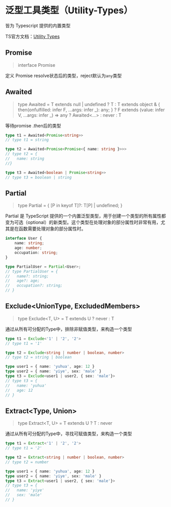 # 泛型工具类型（Utility-Types）

皆为 Typescript 提供的内置类型

TS官方文档：[Utility Types](https://www.typescriptlang.org/docs/handbook/utility-types.html)


## Promise<string>
> interface Promise<T>

定义 Promise resolve状态后的类型，reject默认为`any`类型
<!-- Typescript 中 Promise reject 的类型该如何定义？ -->

## Awaited<Type>
> type Awaited<T> = T extends null | undefined ? T : T extends object & { then(onfulfilled: infer F, ...args: infer _): any; } ? F extends (value: infer V, ...args: infer _) => any ? Awaited<...> : never : T

等待promise .then后的类型

```ts
type t1 = Awaited<Promise<string>>
// type t1 = string

type t2 = Awaited<Promise<Promise<{ name: string }>>>
// type t2 = {
//   name: string
//}

type t3 = Awaited<boolean | Promise<string>>
// type t3 = boolean | string
```


## Partial<Type>
> type Partial<T> = { [P in keyof T]?: T[P] | undefined; }

Partial 是 TypeScript 提供的一个内置泛型类型，用于创建一个类型的所有属性都变为可选（optional）的新类型。这个类型在处理对象的部分属性时非常有用，尤其是在函数需要处理对象的部分属性时。

```ts
interface User {
    name: string;
    age: number;
    occupation: string;
}

type PartialUser = Partial<User>;
// type PartialUser = {
//   name?: string;
//   age?: age;
//   occupation?: string;
// }
```

## Exclude<UnionType, ExcludedMembers>
> type Exclude<T, U> = T extends U ? never : T

通过从所有可分配的Type中，排除非赋值类型，来构造一个类型

```ts
type t1 = Exclude<'1' | '2', '2'>
// type t1 = '1'

type t2 = Exclude<string | number | boolean, number>
// type t2 = string | boolean

type user1 = { name: 'yuhua', age: 12 }
type user2 = { name: 'yiye', sex: 'male' }
type t3 = Exclude<user1 | user2, { sex: 'male'}>
// type t3 = {
//   name: 'yuhua'
//   age: 12
// }
```


## Extract<Type, Union>
> type Extract<T, U> = T extends U ? T : never

通过从所有可分配的Type中，寻找可赋值类型，来构造一个类型

```ts
type t1 = Extract<'1' | '2', '2'>
// type t1 = '2'

type t2 = Extract<string | number | boolean, number>
// type t2 = number

type user1 = { name: 'yuhua', age: 12 }
type user2 = { name: 'yiye', sex: 'male' }
type t3 = Extract<user1 | user2, { sex: 'male'}>
// type t3 = {
//   name: 'yiye'
//   sex: 'male'
// }
```